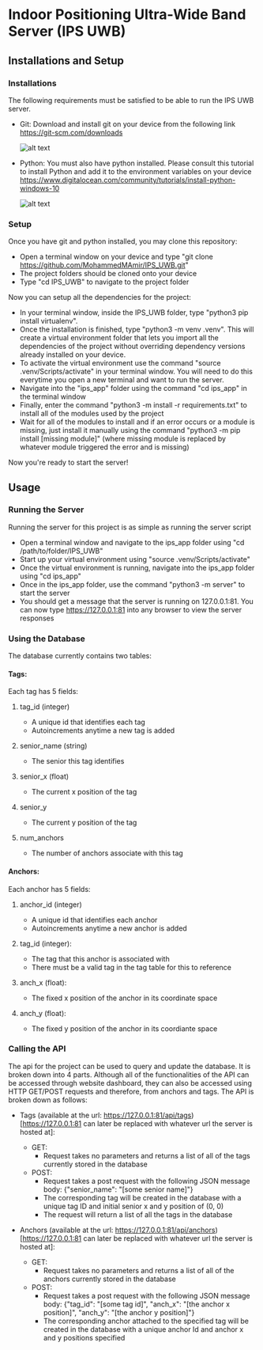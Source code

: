 # Indoor Positioning Ultra-Wide Band Server (IPS UWB)

## Installations and Setup ###

### Installations ###

The following requirements must be satisfied to be able to run the IPS UWB server. 
- Git: Download and install git on your device from the following link https://git-scm.com/downloads
  
  ![alt text](https://encrypted-tbn0.gstatic.com/images?q=tbn:ANd9GcTPteWfILDHmk0RbbZao7PgFtDvdueIFX0LuQ&s)
  
- Python: You must also have python installed. Please consult this tutorial to install Python and add it to the environment variables on your device https://www.digitalocean.com/community/tutorials/install-python-windows-10
  
  ![alt text](https://encrypted-tbn0.gstatic.com/images?q=tbn:ANd9GcStmzRIlwA0USenF0Ad9inIYjcd-hfD76p8JA&s)
  

### Setup ###

Once you have git and python installed, you may clone this repository:
- Open a terminal window on your device and type "git clone https://github.com/MohammedMAmir/IPS_UWB.git"
- The project folders should be cloned onto your device
- Type "cd IPS_UWB" to navigate to the project folder

Now you can setup all the dependencies for the project:
- In your terminal window, inside the IPS_UWB folder, type "python3  pip install virtualenv".
- Once the installation is finished, type "python3 -m venv .venv". This will create a virtual environment folder that lets you import all the dependencies of the project without overriding dependency versions already installed on your device.
- To activate the virtual environment use the command "source .venv/Scripts/activate" in your terminal window. You will need to do this everytime you open a new terminal and want to run the server.
- Navigate into the "ips_app" folder using the command "cd ips_app" in the terminal window
- Finally, enter the command "python3 -m install -r requirements.txt" to install all of the modules used by the project
- Wait for all of the modules to install and if an error occurs or a module is missing, just install it manually using the command "python3 -m pip install [missing module]" (where missing module is replaced by whatever module triggered the error and is missing)

Now you're ready to start the server!

## Usage ##
### Running the Server ###

Running the server for this project is as simple as running the server script
- Open a terminal window and navigate to the ips_app folder using "cd /path/to/folder/IPS_UWB"
- Start up your virtual environment using "source .venv/Scripts/activate" 
- Once the virtual environment is running, navigate into the ips_app folder using "cd ips_app"
- Once in the ips_app folder, use the command "python3 -m server" to start the server
- You should get a message that the server is running on 127.0.0.1:81. You can now type https://127.0.0.1:81 into any browser to view the server responses

### Using the Database ###
The database currently contains two tables:

#### Tags: ####

Each tag has 5 fields:
  1) tag_id (integer)
      * A unique id that identifies each tag
      * Autoincrements anytime a new tag is added
            
  2) senior_name (string)
      * The senior this tag identifies
            
  3) senior_x (float)
      * The current x position of the tag
            
  4) senior_y
      * The current y position of the tag
            
  5) num_anchors
      * The number of anchors associate with this tag
              
#### Anchors: ####

Each anchor has 5 fields:
  1) anchor_id (integer)
      * A unique id that identifies each anchor
      * Autoincrements anytime a new anchor is added
            
  2) tag_id (integer):
      * The tag that this anchor is associated with
      * There must be a valid tag in the tag table for this to reference
            
  3) anch_x (float):
      * The fixed x position of the anchor in its coordinate space
            
  4) anch_y (float):
      * The fixed y position of the anchor in its coordiante space

### Calling the API ###

The api for the project can be used to query and update the database. It is broken down into 4 parts. Although all of the functionalities of the API can be accessed through website dashboard, they can also be accessed using HTTP GET/POST requests and therefore, from anchors and tags. The API is broken down as follows:

- Tags (available at the url: https://127.0.0.1:81/api/tags) [https://127.0.0.1:81 can later be replaced with whatever url the server is hosted at]:
  - GET:
    - Request takes no parameters and returns a list of all of the tags currently stored in the database
  - POST:
    - Request takes a post request with the following JSON message body:
        {"senior_name": "[some senior name]"}
    - The corresponding tag will be created in the database with a unique tag ID and initial senior x and y position of (0, 0)
    - The request will return a list of all the tags in the database
   
- Anchors (available at the url: https://127.0.0.1:81/api/anchors) [https://127.0.0.1:81 can later be replaced with whatever url the server is hosted at]:
  - GET:
    - Request takes no parameters and returns a list of all of the anchors currently stored in the database
  - POST: 
    - Request takes a post request with the following JSON message body:
        {"tag_id": "[some tag id]", "anch_x": "[the anchor x position]", "anch_y": "[the anchor y position]"}
    - The corresponding anchor attached to the specified tag will be created in the database with a unique anchor Id and anchor x and y positions specified


